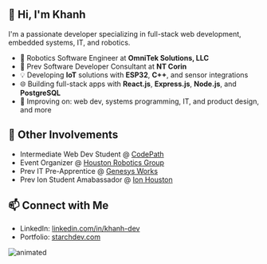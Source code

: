 ## 👋 Hi, I'm Khanh 
I'm a passionate developer specializing in full-stack web development, embedded systems, IT, and robotics.

- 🤖 Robotics Software Engineer at **OmniTek Solutions, LLC**
- 🔧 Prev Software Developer Consultant at **NT Corin**
- 💡 Developing **IoT** solutions with **ESP32**, **C++**, and sensor integrations  
- 🌐 Building full-stack apps with **React.js**, **Express.js**, **Node.js**, and **PostgreSQL**  
- 🧠 Improving on: web dev, systems programming, IT, and product design, and more

## 💼 Other Involvements
- Intermediate Web Dev Student @ [CodePath](https://www.codepath.org/)
- Event Organizer @ [Houston Robotics Group](https://www.meetup.com/houstonroboticsgroup/)
- Prev IT Pre-Apprentice @ [Genesys Works](https://genesysworks.org/)
- Prev Ion Student Amabassador @ [Ion Houston](https://iondistrict.com/)

## 📫 Connect with Me
- LinkedIn: [linkedin.com/in/khanh-dev](https://www.linkedin.com/in/khanh-dev/)
- Portfolio: [starchdev.com](https://starchdev.com/)

<p align="">
  <img src="https://media4.giphy.com/media/v1.Y2lkPTc5MGI3NjExM3J0M2M2a3ViN25heXBnbzhwdXR5OWhzbTdsem54M2I1a2tkcXRidiZlcD12MV9pbnRlcm5hbF9naWZfYnlfaWQmY3Q9Zw/09lxP3HV57xA7Nwhz8/giphy.gif" alt="animated" />
</p>

<!--
**sixthsenseriot/sixthsenseriot** is a ✨ _special_ ✨ repository because its `README.md` (this file) appears on your GitHub profile.

Here are some ideas to get you started:

- 🔭 I’m currently working on ...
- 🌱 I’m currently learning ...
- 👯 I’m looking to collaborate on ...
- 🤔 I’m looking for help with ...
- 💬 Ask me about ...
- 📫 How to reach me: ...
- 😄 Pronouns: ...
- ⚡ Fun fact: ...
-->
